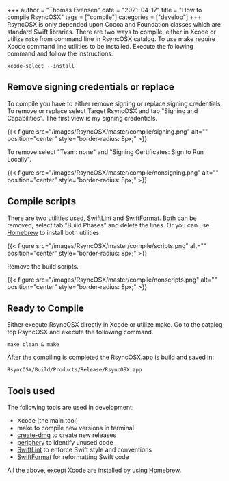 +++
author = "Thomas Evensen"
date = "2021-04-17"
title =  "How to compile RsyncOSX"
tags = ["compile"]
categories = ["develop"]
+++
RsyncOSX is only depended upon Cocoa and  Foundation classes which are standard Swift libraries. There are two ways to compile, either in Xcode or utilize `make` from command line in RsyncOSX catalog. To use make require Xcode command line utilities to be installed. Execute the following command and follow the instructions.

`xcode-select --install`

## Remove signing credentials or replace

To compile you have to either remove signing or replace signing credentials. To remove or replace select Target RsyncOSX and tab "Signing and Capabilities". The first view is my signing credentials.

{{< figure src="/images/RsyncOSX/master/compile/signing.png" alt="" position="center" style="border-radius: 8px;" >}}

To remove select "Team: none" and "Signing Certificates: Sign to Run Locally".

{{< figure src="/images/RsyncOSX/master/compile/nonsigning.png" alt="" position="center" style="border-radius: 8px;" >}}

## Compile scripts

There are two utilities used, [SwiftLint](https://github.com/realm/SwiftLint) and [SwiftFormat](https://github.com/nicklockwood/SwiftFormat). Both can be removed, select tab "Build Phases" and delete the lines. Or you can use [Homebrew](https://brew.sh/index_nb) to install both utilities.

{{< figure src="/images/RsyncOSX/master/compile/scripts.png" alt="" position="center" style="border-radius: 8px;" >}}

Remove the build scripts.

{{< figure src="/images/RsyncOSX/master/compile/nonscripts.png" alt="" position="center" style="border-radius: 8px;" >}}

## Ready to Compile

Either execute RsyncOSX directly in Xcode or utilize make. Go to the catalog top RsyncOSX and execute the following command.

`make clean & make`

After the compiling is completed the RsyncOSX.app is build and saved in:

`RsyncOSX/Build/Products/Release/RsyncOSX.app`

## Tools used

The following tools are used in development:

- Xcode (the main tool)
- make to compile new versions in terminal
- [create-dmg](https://github.com/sindresorhus/create-dmg) to create new releases
- [periphery](https://github.com/peripheryapp/periphery) to identify unused code
- [SwiftLint](https://github.com/realm/SwiftLint) to enforce Swift style and conventions
- [SwiftFormat](https://github.com/nicklockwood/SwiftFormat) for reformatting Swift code

All the above, except Xcode are installed by using [Homebrew](https://brew.sh/).
